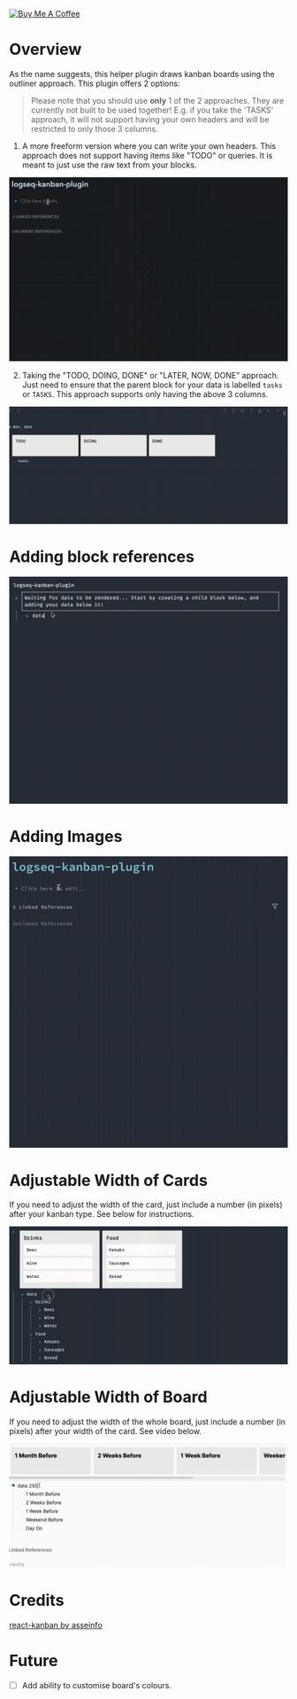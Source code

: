 <a href="https://www.buymeacoffee.com/hkgnp.dev" target="_blank"><img src="https://cdn.buymeacoffee.com/buttons/v2/arial-violet.png" alt="Buy Me A Coffee" style="height: 60px !important;width: 217px !important;" ></a>

# Overview

As the name suggests, this helper plugin draws kanban boards using the outliner approach. This plugin offers 2 options:

> Please note that you should use **only** 1 of the 2 approaches. They are currently not built to be used together! E.g. if you take the 'TASKS' approach, it will not support having your own headers and will be restricted to only those 3 columns.

1. A more freeform version where you can write your own headers. This approach does not support having items like "TODO" or queries. It is meant to just use the raw text from your blocks.

![](/screenshots/demo.gif)

2. Taking the "TODO, DOING, DONE" or "LATER, NOW, DONE" approach. Just need to ensure that the parent block for your data is labelled `tasks` or `TASKS`. This approach supports only having the above 3 columns.

![](/screenshots/demo3.gif)

# Adding block references

![](/screenshots/blockref-demo.gif)

# Adding Images

![](/screenshots/img-demo.gif)

# Adjustable Width of Cards

If you need to adjust the width of the card, just include a number (in pixels) after your kanban type. See below for instructions.

![](/screenshots/widthdemo.gif)

# Adjustable Width of Board

If you need to adjust the width of the whole board, just include a number (in pixels) after your width of the card. See video below.

![](/screenshots/boardwidth.gif)

# Credits

[react-kanban by asseinfo](https://github.com/asseinfo/react-kanban)

# Future

- [ ] Add ability to customise board's colours.
